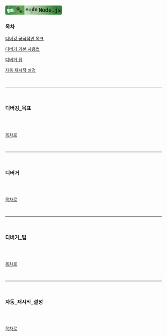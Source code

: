 <br />
<a href="https://github.com/seol-yu/TIL/tree/master/NodeJS/노드_백엔드">
  <img src="https://github.com/seol-yu/TIL/raw/master/images/nodejs-badge-logo.png?raw=true" height="30" style="max-width: 100%;">
</a>
<br />

### 목차

[디버깅 궁극적인 목표](#디버깅_목표)

[디버거 기본 사용법](#디버거)

[디버거 팁](#디버거_팁)

[자동 재시작 설정](#자동_재시작_설정)

<br />

---

<br />

### 디버깅_목표

<br />



<br />

[목차로](#목차)

<br />

---

<br />

### 디버거

<br />



<br />

[목차로](#목차)

<br />

---

<br />

### 디버거_팁

<br />



<br />

[목차로](#목차)

<br />

---

<br />

### 자동_재시작_설정

<br />



<br />

[목차로](#목차)

<br />
